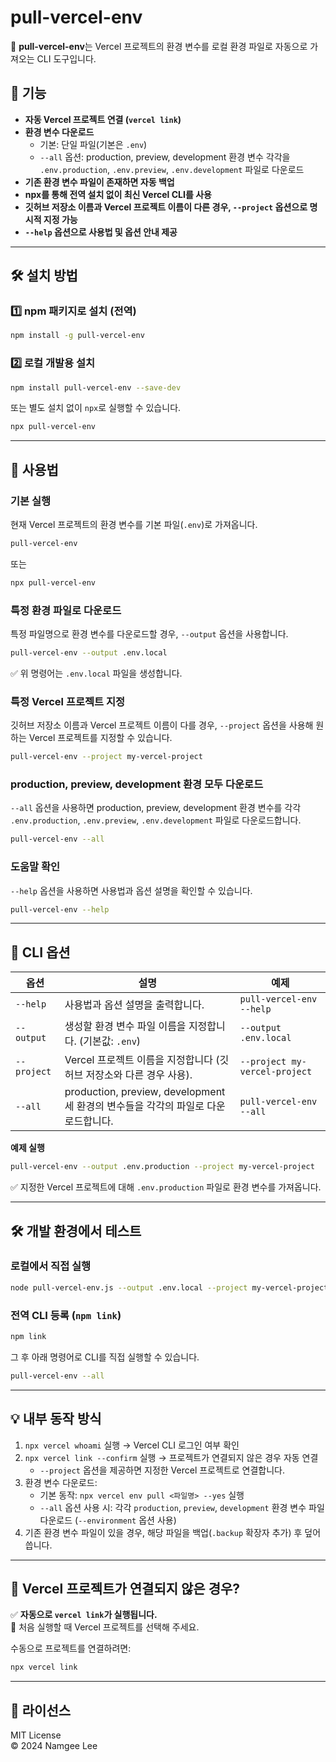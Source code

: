 # pull-vercel-env

🚀 **pull-vercel-env**는 Vercel 프로젝트의 환경 변수를 로컬 환경 파일로 자동으로 가져오는 CLI 도구입니다.

## 📌 기능

- **자동 Vercel 프로젝트 연결 (`vercel link`)**
- **환경 변수 다운로드**
  - 기본: 단일 파일(기본은 `.env`)
  - `--all` 옵션: production, preview, development 환경 변수 각각을 `.env.production`, `.env.preview`, `.env.development` 파일로 다운로드
- **기존 환경 변수 파일이 존재하면 자동 백업**
- **npx를 통해 전역 설치 없이 최신 Vercel CLI를 사용**
- **깃허브 저장소 이름과 Vercel 프로젝트 이름이 다른 경우, `--project` 옵션으로 명시적 지정 가능**
- **`--help` 옵션으로 사용법 및 옵션 안내 제공**

---

## 🛠 설치 방법

### 1️⃣ **npm 패키지로 설치 (전역)**

```sh
npm install -g pull-vercel-env
```

### 2️⃣ **로컬 개발용 설치**

```sh
npm install pull-vercel-env --save-dev
```

또는 별도 설치 없이 `npx`로 실행할 수 있습니다.

```sh
npx pull-vercel-env
```

---

## 🚀 사용법

### **기본 실행**

현재 Vercel 프로젝트의 환경 변수를 기본 파일(`.env`)로 가져옵니다.

```sh
pull-vercel-env
```

또는

```sh
npx pull-vercel-env
```

### **특정 환경 파일로 다운로드**

특정 파일명으로 환경 변수를 다운로드할 경우, `--output` 옵션을 사용합니다.

```sh
pull-vercel-env --output .env.local
```

✅ 위 명령어는 `.env.local` 파일을 생성합니다.

### **특정 Vercel 프로젝트 지정**

깃허브 저장소 이름과 Vercel 프로젝트 이름이 다를 경우, `--project` 옵션을 사용해 원하는 Vercel 프로젝트를 지정할 수 있습니다.

```sh
pull-vercel-env --project my-vercel-project
```

### **production, preview, development 환경 모두 다운로드**

`--all` 옵션을 사용하면 production, preview, development 환경 변수를 각각 `.env.production`, `.env.preview`, `.env.development` 파일로 다운로드합니다.

```sh
pull-vercel-env --all
```

### **도움말 확인**

`--help` 옵션을 사용하면 사용법과 옵션 설명을 확인할 수 있습니다.

```sh
pull-vercel-env --help
```

---

## 🎯 CLI 옵션

| 옵션        | 설명                                                                              | 예제                          |
| ----------- | --------------------------------------------------------------------------------- | ----------------------------- |
| `--help`    | 사용법과 옵션 설명을 출력합니다.                                                  | `pull-vercel-env --help`      |
| `--output`  | 생성할 환경 변수 파일 이름을 지정합니다. (기본값: `.env`)                         | `--output .env.local`         |
| `--project` | Vercel 프로젝트 이름을 지정합니다 (깃허브 저장소와 다른 경우 사용).               | `--project my-vercel-project` |
| `--all`     | production, preview, development 세 환경의 변수들을 각각의 파일로 다운로드합니다. | `pull-vercel-env --all`       |

**예제 실행**

```sh
pull-vercel-env --output .env.production --project my-vercel-project
```

✅ 지정한 Vercel 프로젝트에 대해 `.env.production` 파일로 환경 변수를 가져옵니다.

---

## 🛠 개발 환경에서 테스트

### **로컬에서 직접 실행**

```sh
node pull-vercel-env.js --output .env.local --project my-vercel-project
```

### **전역 CLI 등록 (`npm link`)**

```sh
npm link
```

그 후 아래 명령어로 CLI를 직접 실행할 수 있습니다.

```sh
pull-vercel-env --all
```

---

## 💡 내부 동작 방식

1. `npx vercel whoami` 실행 → Vercel CLI 로그인 여부 확인
2. `npx vercel link --confirm` 실행 → 프로젝트가 연결되지 않은 경우 자동 연결
   - `--project` 옵션을 제공하면 지정한 Vercel 프로젝트로 연결합니다.
3. 환경 변수 다운로드:
   - 기본 동작: `npx vercel env pull <파일명> --yes` 실행
   - `--all` 옵션 사용 시: 각각 `production`, `preview`, `development` 환경 변수 파일 다운로드 (`--environment` 옵션 사용)
4. 기존 환경 변수 파일이 있을 경우, 해당 파일을 백업(`.backup` 확장자 추가) 후 덮어씁니다.

---

## 📌 Vercel 프로젝트가 연결되지 않은 경우?

✅ **자동으로 `vercel link`가 실행됩니다.**  
📌 처음 실행할 때 Vercel 프로젝트를 선택해 주세요.

수동으로 프로젝트를 연결하려면:

```sh
npx vercel link
```

---

## 📝 라이선스

MIT License  
© 2024 Namgee Lee
